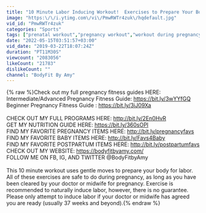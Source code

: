 ```yaml
---
title: "10 Minute Labor Inducing Workout!  Exercises to Prepare Your Body For Labor & Delivery"
image: "https:\/\/i.ytimg.com\/vi\/PmwRWTr4zuk\/hqdefault.jpg"
vid_id: "PmwRWTr4zuk"
categories: "Sports"
tags: ["prenatal workout","pregnancy workout","workout during pregnancy"]
date: "2022-05-15T03:51:57+03:00"
vid_date: "2019-03-22T18:07:24Z"
duration: "PT11M30S"
viewcount: "2083056"
likeCount: "21783"
dislikeCount: ""
channel: "BodyFit By Amy"
---
```

{% raw %}Check out my full pregnancy fitness guides HERE:<br />Intermediate/Advanced Pregnancy Fitness Guide:  <a rel="nofollow" target="blank" href="https://bit.ly/3wYYfGQ">https://bit.ly/3wYYfGQ</a><br />Beginner Pregnancy Fitness Guide : <a rel="nofollow" target="blank" href="https://bit.ly/3iJ09Xa">https://bit.ly/3iJ09Xa</a><br /><br />CHECK OUT MY FULL PROGRAMS HERE: <a rel="nofollow" target="blank" href="http://bit.ly/2En0HvR">http://bit.ly/2En0HvR</a><br />GET MY NUTRITION GUIDE HERE: <a rel="nofollow" target="blank" href="https://bit.ly/360sOPl">https://bit.ly/360sOPl</a><br />FIND MY FAVORITE PREGNANCY ITEMS HERE: <a rel="nofollow" target="blank" href="http://bit.ly/pregnancyfavs">http://bit.ly/pregnancyfavs</a><br />FIND MY FAVORITE BABY ITEMS HERE: <a rel="nofollow" target="blank" href="http://bit.ly/Favs4Baby">http://bit.ly/Favs4Baby</a><br />FIND MY FAVORITE POSTPARTUM ITEMS HERE: <a rel="nofollow" target="blank" href="http://bit.ly/postpartumfavs">http://bit.ly/postpartumfavs</a><br />CHECK OUT MY WEBSITE: <a rel="nofollow" target="blank" href="https://bodyfitbyamy.com/">https://bodyfitbyamy.com/</a><br />FOLLOW ME ON FB, IG, AND TWITTER @BodyFitbyAmy<br /><br />This 10 minute workout uses gentle moves to prepare your body for labor.  All of these exercises are safe to do during pregnancy, as long as you have been cleared by your doctor or midwife for pregnancy.  Exercise is recommended to naturally induce labor, however,  there is no guarantee.  Please only attempt to induce labor if your doctor or midwife has agreed you are ready (usually 37 weeks and beyond).{% endraw %}
